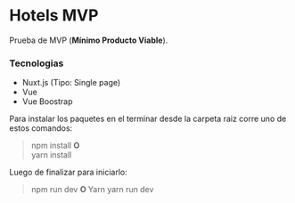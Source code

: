 # Hotels MVP

Prueba de MVP (**Mínimo Producto Viable**).
   
### Tecnologias
- Nuxt.js (Tipo: Single page) 
- Vue   
- Vue Boostrap

Para instalar los paquetes en el terminar desde la carpeta raiz corre uno de estos comandos: 
>  npm install 
>    **O**  
>   yarn install 

Luego de finalizar para iniciarlo:
>  npm run dev
>    **O** Yarn 
>    yarn run dev 


